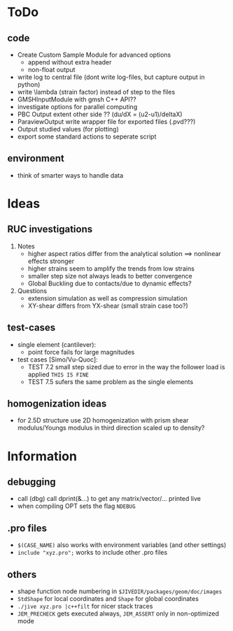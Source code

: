 # ToDo 
## code
- Create Custom Sample Module for advanced options
  - append without extra header
  - non-float output
- write log to central file (dont write log-files, but capture output in python)
- write \lambda (strain factor) instead of step to the files
- GMSHInputModule with gmsh C++ API??
- investigate options for parallel computing
- PBC Output extent other side ?? (du/dX = (u2-u1)/deltaX)
- ParaviewOutput write wrapper file for exported files (.pvd???)
- Output studied values (for plotting)
- export some standard actions to seperate script
## environment
- think of smarter ways to handle data

# Ideas
## RUC investigations
1. Notes
    - higher aspect ratios differ from the analytical solution ==> nonlinear effects stronger
    - higher strains seem to amplify the trends from low strains
    - smaller step size not always leads to better convergence
    - Global Buckling due to contacts/due to dynamic effects?
2. Questions
    - extension simulation as well as compression simulation
    - XY-shear differs from YX-shear (small strain case too?)
## test-cases
- single element (cantilever):
  - point force fails for large magnitudes
- test cases [Simo/Vu-Quoc]:
  - TEST 7.2 small step sized due to error in the way the follower load is applied `THIS IS FINE`
  - TEST 7.5 sufers the same problem as the single elements
## homogenization ideas
- for 2.5D structure use 2D homogenization with prism shear modulus/Youngs modulus in third direction scaled up to density?
 
# Information
## debugging
- call (dbg) call dprint(&...) to get any matrix/vector/... printed live
- when compiling OPT sets the flag `NDEBUG`
## .pro files
- `$(CASE_NAME)` also works with environment variables (and other settings)
- `include "xyz.pro";` works to include other .pro files
## others
- shape function node numbering in `$JIVEDIR/packages/geom/doc/images`
- `StdShape` for local coordinates and `Shape` for global coordinates
- `./jive xyz.pro |c++filt` for nicer stack traces
- `JEM_PRECHECK` gets executed always, `JEM_ASSERT` only in non-optimized mode